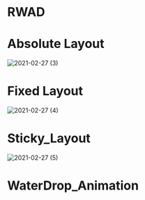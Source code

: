 # RWAD
# Absolute Layout
![2021-02-27 (3)](https://user-images.githubusercontent.com/73925625/109376968-1a140000-78ee-11eb-875a-91a26ba9a6db.png)
# Fixed Layout
![2021-02-27 (4)](https://user-images.githubusercontent.com/73925625/109377033-a1617380-78ee-11eb-9295-839e3af23e28.png)
# Sticky_Layout
![2021-02-27 (5)](https://user-images.githubusercontent.com/73925625/109377059-cd7cf480-78ee-11eb-866a-eea6aa19965a.png)
# WaterDrop_Animation
